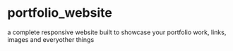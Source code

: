 # portfolio_website
a complete responsive website built to showcase your portfolio work, links, images and everyother things
